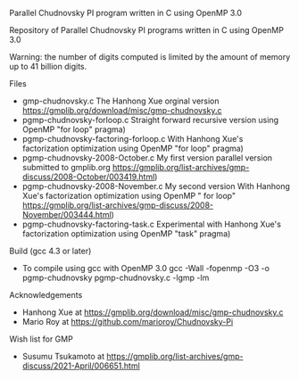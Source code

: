 Parallel Chudnovsky PI program written in C using OpenMP 3.0

Repository of Parallel Chudnovsky PI programs written in C using OpenMP 3.0
 
Warning: the number of digits computed is limited by the amount of memory up to 41 billion digits.

Files

  * gmp-chudnovsky.c                    The Hanhong Xue orginal version https://gmplib.org/download/misc/gmp-chudnovsky.c
  * pgmp-chudnovsky-forloop.c           Straight forward recursive version using OpenMP "for loop" pragma)
  * pgmp-chudnovsky-factoring-forloop.c With Hanhong Xue's factorization optimization using OpenMP "for loop" pragma)
  * pgmp-chudnovsky-2008-October.c      My first version parallel version  submitted to gmplib.org
                                        https://gmplib.org/list-archives/gmp-discuss/2008-October/003419.html)
  * pgmp-chudnovsky-2008-November.c     My second version With Hanhong Xue's factorization optimization using OpenMP "
                                        for loop" https://gmplib.org/list-archives/gmp-discuss/2008-November/003444.html)
  * pgmp-chudnovsky-factoring-task.c    Experimental with Hanhong Xue's factorization optimization using OpenMP "task" pragma)

Build (gcc 4.3 or later)

 * To compile using gcc with OpenMP 3.0
   gcc -Wall -fopenmp -O3 -o pgmp-chudnovsky pgmp-chudnovsky.c -lgmp -lm

Acknowledgements
 * Hanhong Xue  at https://gmplib.org/download/misc/gmp-chudnovsky.c
 * Mario Roy at https://github.com/marioroy/Chudnovsky-Pi

Wish list for GMP
 * Susumu Tsukamoto at  https://gmplib.org/list-archives/gmp-discuss/2021-April/006651.html


